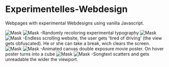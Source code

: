 # Experimentelles-Webdesign
Webpages with experimental Webdesigns using vanilla Javascript.

![Mask](../master/git-readme/Screen01.png)
![Mask](../master/git-readme/Screen02.png)
-Randomly recoloring experimental typography
![Mask](../master/git-readme/Screen03.png)
![Mask](../master/git-readme/Screen04.png)
-Endless scrolling website, the user gets 'tired of driving' (the view gets obfuscated). He or she can take a break, wich clears the screen.
![Mask](../master/git-readme/Screen05.png)
![Mask](../master/git-readme/Screen05.2.png)
-Animated canvas double exposure movie poster. On hover poster turns into a cube
![Mask](../master/git-readme/Screen06.png)
![Mask](../master/git-readme/Screen07.png)
-Songtext scatters and gets unreadable the wider the viewport.
